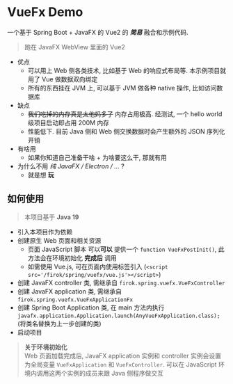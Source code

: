 # VueFx Demo

一个基于 Spring Boot + JavaFX 的 Vue2 的 _**简易**_ 融合和示例代码.

> 跑在 JavaFX WebView 里面的 Vue2

* 优点
  * 可以用上 Web 侧各类技术, 比如基于 Web 的响应式布局等.
    本示例项目就用了 Vue 做数据双向绑定
  * 所有的东西挂在 JVM 上,
    可以基于 JVM 做各种 native 操作,
    比如访问数据库
* 缺点
  * ~~我们吃掉的内存真是太他妈多了~~ 内存占用极高.
    经测试, 一个 hello world 级项目启动即占用 200M 内存
  * 性能低下. 目前 Java 侧和 Web 侧交换数据时会产生额外的 JSON 序列化开销
* 有啥用
  * 如果你知道自己准备干啥 + 为啥要这么干, 那就有用
* 为什么不用 _纯 JavaFX / Electron / ..._ ?
  * 就是想 **玩**

## 如何使用

> 本项目基于 **Java 19**

* 引入本项目作为依赖
* 创建原生 Web 页面和相关资源
  * 页面 JavaScript 脚本 可以**可以** 提供一个 `function VueFxPostInit()`, 此方法会在环境初始化 **完成后** 调用
  * 如需使用 Vue.js, 可在页面内使用标签引入 (`<script src='/firok/spring/vuefx/vue.js'></script>`)
* 创建 JavaFX controller 类, 需继承自 `firok.spring.vuefx.VueFxController`
* 创建 JavaFX application 类, 需继承自 `firok.spring.vuefx.VueFxApplicationFx`
* 创建 Spring Boot Application 类, 在 main 方法内执行 `javafx.application.Application.launch(AnyVueFxApplication.class);` (将类名替换为上一步创建的类)
* 启动项目

> **关于环境初始化**  
> Web 页面加载完成后,
> JavaFX application 实例和 controller 实例会设置为全局变量 `VueFxApplication` 和 `VueFxController`.
> 可以在 JavaScript 环境内调用这两个实例的成员来跟 Java 侧程序做交互
